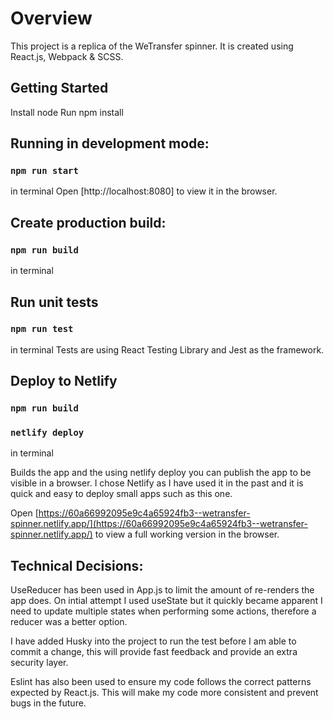 # Overview

This project is a replica of the WeTransfer spinner. It is created using React.js, Webpack & SCSS.

## Getting Started

Install node
Run npm install

## Running in development mode:

### `npm run start`

in terminal
Open [http://localhost:8080] to view it in the browser.

## Create production build:

### `npm run build`

in terminal

## Run unit tests

### `npm run test`

in terminal
Tests are using React Testing Library and Jest as the framework.

## Deploy to Netlify

### `npm run build`

### `netlify deploy`

in terminal

Builds the app and the using netlify deploy you can publish the app to be visible in a browser.
I chose Netlify as I have used it in the past and it is quick and easy to deploy small apps such as this one.

Open [https://60a66992095e9c4a65924fb3--wetransfer-spinner.netlify.app/](https://60a66992095e9c4a65924fb3--wetransfer-spinner.netlify.app/) to view a full working version in the browser.

## Technical Decisions:

UseReducer has been used in App.js to limit the amount of re-renders the app does. On intial attempt I used useState but it quickly became apparent I need to update multiple states when performing some actions, therefore a reducer was a better option.

I have added Husky into the project to run the test before I am able to commit a change, this will provide fast feedback and provide an extra security layer.

Eslint has also been used to ensure my code follows the correct patterns expected by React.js. This will make my code more consistent and prevent bugs in the future.
